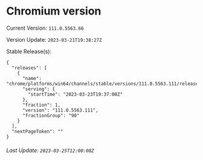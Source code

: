 # Chromium version

Current Version: `111.0.5563.66`

Version Update: `2023-03-21T19:38:27Z`

Stable Release(s):
```
{
  "releases": [
    {
      "name": "chrome/platforms/win64/channels/stable/versions/111.0.5563.111/releases/1679600220",
      "serving": {
        "startTime": "2023-03-23T19:37:00Z"
      },
      "fraction": 1,
      "version": "111.0.5563.111",
      "fractionGroup": "90"
    }
  ],
  "nextPageToken": ""
}
```

###### Last Update: `2023-03-25T12:00:08Z`
        